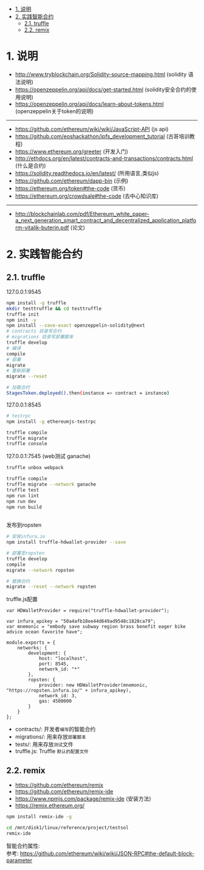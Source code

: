 


<!-- TOC -->

- [1. 说明](#1-说明)
- [2. 实践智能合约](#2-实践智能合约)
    - [2.1. truffle](#21-truffle)
    - [2.2. remix](#22-remix)

<!-- /TOC -->

<a id="markdown-1-说明" name="1-说明"></a>
# 1. 说明

* http://www.tryblockchain.org/Solidity-source-mapping.html (solidity 语法说明)
* https://openzeppelin.org/api/docs/get-started.html (solidity安全合约的使用说明)
* https://openzeppelin.org/api/docs/learn-about-tokens.html (openzeppelin关于token的说明)

---
* https://github.com/ethereum/wiki/wiki/JavaScript-API (js api)
* https://github.com/eoshackathon/ipfs_development_tutorial (古哥培训教程)
* https://www.ethereum.org/greeter (开发入门)
* http://ethdocs.org/en/latest/contracts-and-transactions/contracts.html (什么是合约)
* https://solidity.readthedocs.io/en/latest/ (所用语言,类似js)
* https://github.com/ethereum/dapp-bin (示例)
* https://ethereum.org/token#the-code (货币)
* https://ethereum.org/crowdsale#the-code (去中心知识库)

---
* http://blockchainlab.com/pdf/Ethereum_white_paper-a_next_generation_smart_contract_and_decentralized_application_platform-vitalik-buterin.pdf (论文)


<a id="markdown-2-实践智能合约" name="2-实践智能合约"></a>
# 2. 实践智能合约

<a id="markdown-21-truffle" name="21-truffle"></a>
## 2.1. truffle



127.0.0.1:9545
```bash
npm install -g truffle
mkdir testtruffle && cd testtruffle
truffle init
npm init -y
npm install --save-exact openzeppelin-solidity@next
# contracts 目录写合约
# migrations 目录写部署脚本
truffle develop
# 编译
compile
# 部署
migrate
# 重新部署
migrate --reset

# 加载合约
StagesToken.deployed().then(instance => contract = instance)
```

127.0.0.1:8545
```bash
# testrpc
npm install -g ethereumjs-testrpc

truffle compile
truffle migrate
truffle console
```

127.0.0.1:7545 (web测试 ganache)
```bash
truffle unbox webpack

truffle compile
truffle migrate --network ganache
truffle test
npm run lint
npm run dev
npm run build
    
```


发布到ropsten
```bash
# 安装infura.io
npm install truffle-hdwallet-provider --save

# 部署至ropsten
truffle develop
compile
migrate --network ropsten

# 替换合约
migrate --reset --network ropsten
```

truffle.js配置
```
var HDWalletProvider = require("truffle-hdwallet-provider");

var infura_apikey = "50a4afb18ee44d649ad9548c1828ca79";
var mnemonic = "embody save subway region brass benefit eager bike advice ocean favorite have";

module.exports = {
    networks: {
        development: {
            host: "localhost",
            port: 8545,
            network_id: "*"
        },
        ropsten: {
            provider: new HDWalletProvider(mnemonic, "https://ropsten.infura.io/" + infura_apikey),
            network_id: 3,
            gas: 4500000
        }
    }
};
```


* contracts/: 开发者`编写`的智能合约
* migrations/: 用来存放`部署脚本`
* tests/: 用来存放`测试`文件
* truffle.js: Truffle `默认的配置文件`



<a id="markdown-22-remix" name="22-remix"></a>
## 2.2. remix

* https://github.com/ethereum/remix
* https://github.com/ethereum/remix-ide
* https://www.npmjs.com/package/remix-ide (安装方法)
* https://remix.ethereum.org/

```bash
npm install remix-ide -g

cd /mnt/disk1/linux/reference/project/testsol
remix-ide

```

智能合约属性:  
参考: https://github.com/ethereum/wiki/wiki/JSON-RPC#the-default-block-parameter

